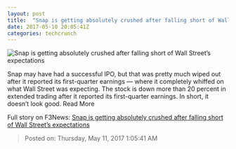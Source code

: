 ```yaml
---
layout: post
title:  "Snap is getting absolutely crushed after falling short of Wall Street’s expectations"
date: 2017-05-10 20:05:41Z
categories: techcrunch
---
```


![Snap is getting absolutely crushed after falling short of Wall Street’s expectations](https://tctechcrunch2011.files.wordpress.com/2017/05/screen-shot-2017-05-10-at-1-09-43-pm.png?w=764&h=400&crop=1)

Snap may have had a successful IPO, but that was pretty much wiped out after it reported its first-quarter earnings — where it completely whiffed on what Wall Street was expecting. The stock is down more than 20 percent in extended trading after it reported its first-quarter earnings. In short, it doesn’t look good. Read More


Full story on F3News: [Snap is getting absolutely crushed after falling short of Wall Street’s expectations](http://www.f3nws.com/n/NmCGtB)

> Posted on: Thursday, May 11, 2017 1:05:41 AM
